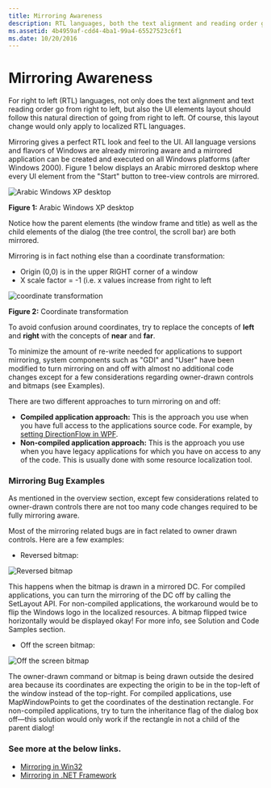 ```yaml
---
title: Mirroring Awareness
description: RTL languages, both the text alignment and reading order go from right to left, and the UI elements layout should follow this natural direction.
ms.assetid: 4b4959af-cdd4-4ba1-99a4-65527523c6f1
ms.date: 10/20/2016
---
```


# Mirroring Awareness

For right to left (RTL) languages, not only does the text alignment and text reading order go from right to left, but also the UI elements layout should follow this natural direction of going from right to left. Of course, this layout change would only apply to localized RTL languages.

Mirroring gives a perfect RTL look and feel to the UI. All language versions and flavors of Windows are already mirroring aware and a mirrored application can be created and executed on all Windows platforms (after Windows 2000). Figure 1 below displays an Arabic mirrored desktop where every UI element from the "Start" button to tree-view controls are mirrored.

![Arabic Windows XP desktop](/media/hubs/globalization/IC124125.jpg "Arabic Windows XP desktop") 

**Figure 1:** Arabic Windows XP desktop

Notice how the parent elements (the window frame and title) as well as the child elements of the dialog (the tree control, the scroll bar) are both mirrored.

Mirroring is in fact nothing else than a coordinate transformation:

-   Origin (0,0) is in the upper RIGHT corner of a window
-   X scale factor = -1 (i.e. x values increase from right to left

![coordinate transformation](/media/hubs/globalization/IC89955.jpg "coordinate transformation") 

**Figure 2:** Coordinate transformation

To avoid confusion around coordinates, try to replace the concepts of **left** and **right** with the concepts of **near** and **far**.

To minimize the amount of re-write needed for applications to support mirroring, system components such as "GDI" and "User" have been modified to turn mirroring on and off with almost no additional code changes except for a few considerations regarding owner-drawn controls and bitmaps (see Examples).

There are two different approaches to turn mirroring on and off:

-   **Compiled application approach:** This is the approach you use when you have full access to the applications source code. For example, by [setting DirectionFlow in WPF](https://msdn.microsoft.com/en-us/library/aa350685(v=vs.110).aspx).
-   **Non-compiled application approach:** This is the approach you use when you have legacy applications for which you have on access to any of the code. This is usually done with some resource localization tool.

### Mirroring Bug Examples

As mentioned in the overview section, except few considerations related to owner-drawn controls there are not too many code changes required to be fully mirroring aware.

Most of the mirroring related bugs are in fact related to owner drawn controls. Here are a few examples:

-   Reversed bitmap:

![Reversed bitmap](/media/hubs/globalization/IC163544.jpg "Reversed bitmap") 

This happens when the bitmap is drawn in a mirrored DC. For compiled applications, you can turn the mirroring of the DC off by calling the SetLayout API. For non-compiled applications, the workaround would be to flip the Windows logo in the localized resources. A bitmap flipped twice horizontally would be displayed okay! For more info, see Solution and Code Samples section.

-   Off the screen bitmap:

![Off the screen bitmap](/media/hubs/globalization/IC155140.jpg "Off the screen bitmap") 

The owner-drawn command or bitmap is being drawn outside the desired area because its coordinates are expecting the origin to be in the top-left of the window instead of the top-right. For compiled applications, use MapWindowPoints to get the coordinates of the destination rectangle. For non-compiled applications, try to turn the inheritance flag of the dialog box off—this solution would only work if the rectangle in not a child of the parent dialog!

### See more at the below links.

- [Mirroring in Win32](https://msdn.microsoft.com/en-us/library/mt691881)
- [Mirroring in .NET Framework](https://msdn.microsoft.com/en-us/library/mt691880)


